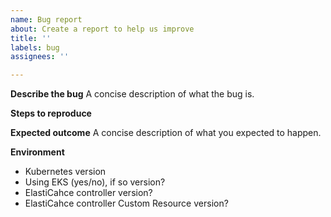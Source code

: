 ```yaml
---
name: Bug report
about: Create a report to help us improve
title: ''
labels: bug
assignees: ''

---
```


**Describe the bug**
A concise description of what the bug is.

**Steps to reproduce**

**Expected outcome**
A concise description of what you expected to happen.

**Environment**

* Kubernetes version
* Using EKS (yes/no), if so version?
* ElastiCahce controller version?
* ElastiCahce controller Custom Resource version?